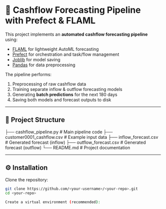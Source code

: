 # 🏦 Cashflow Forecasting Pipeline with Prefect & FLAML

This project implements an **automated cashflow forecasting pipeline** using:

- [FLAML](https://microsoft.github.io/FLAML/) for lightweight AutoML forecasting  
- [Prefect](https://docs.prefect.io/) for orchestration and task/flow management  
- [Joblib](https://joblib.readthedocs.io/) for model saving  
- [Pandas](https://pandas.pydata.org/) for data preprocessing  

The pipeline performs:
1. Preprocessing of raw cashflow data  
2. Training separate inflow & outflow forecasting models  
3. Generating **batch predictions** for the next 180 days  
4. Saving both models and forecast outputs to disk  

---

## 📂 Project Structure

├── cashflow_pipeline.py # Main pipeline code
├── customer0001_cashflow.csv # Example input data
├── inflow_forecast.csv # Generated forecast (inflow)
├── outflow_forecast.csv # Generated forecast (outflow)
└── README.md # Project documentation


---

## ⚙️ Installation

Clone the repository:

```bash
git clone https://github.com/<your-username>/<your-repo>.git
cd <your-repo>

Create a virtual environment (recommended):
